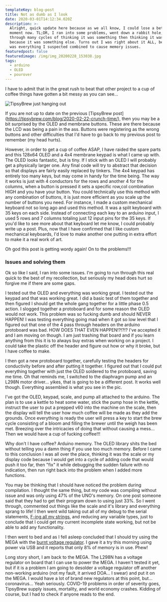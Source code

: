 ```yaml
---
templateKey: blog-post
title: Not as dumb as I look
date: 2020-03-01T14:12:34.020Z
description: >-
  Alright, quick update here because as we all know, I could lose a bet any
  moment now. TL;DR, I ran into some problems, went down a rabbit hole, went
  through many cycles of thinking it was something then thinking it was solved
  because it was something else. Turns out I was right about it ALL, because it
  was everything I suspected combined to cause memory issues.
featuredpost: false
featuredimage: /img/img_20200228_153038.jpg
tags:
  - arduino
  - OLED
  - pourover
---
```



I have to admit that in the great rush to beat that other project to a cup of coffee things have gotten a bit messy as you can see...

![TipsyBrew just hanging out](/img/img_20200228_153038.jpg "TipsyBrew just hanging out")

If you are not up to date on the previous \[TipsyBrew post](https://tipsybrew.com/blog/2020-02-22-crunch-time/), then you may be a bit surprised by the OLED and membrane buttons. These are there because the LCD was being a pain in the ass. Buttons were registering as the wrong buttons and other difficulties that I'd have to go back to my previous post to remember (my head hurts).

However, in order to get a cup of coffee ASAP, I have raided the spare parts and this 128x64 OLED and a 4x4 membrane keypad is what I came up with. The OLED looks fantastic, but is tiny. If I stick with an OLED I will probably get a physically larger one. Any final code will try to abstract that decision so that displays are fairly easily replaced by tinkers. The 4x4 keypad has entirely too many keys, but may come in handy for the time being. The way it works is just with 4 conductors for the rows and another 4 for the columns, when a button is pressed it sets a specific row,col combination HIGH and you have your button. You could technically use this method with any combination of buttons, it is just more efficient as you scale up the number of buttons you need. For instance, I made a custom mechanical keyboard not so long ago and used this method. It was a split keyboard with 35 keys on each side. Instead of connecting each key to an arduino input, I used 5 rows and 7 columns totaling just 12 input pins for the 35 keys. If you'd like to see more about that keyboard let me know, I could probably write up a post. Plus, now that I have confirmed that I like custom mechanical keyboards, I'd love to make another one putting in extra effort to make it a real work of art.

Oh god this post is getting wordy again! On to the problems!!!
### Issues and solving them
Ok so like I said, I ran into some issues. I'm going to run through this real quick to the best of my recollection, but seriously my head does hurt so forgive me if there are some gaps.

I tested out the OLED and everything was working great. I tested out the keypad and that was working great. I did a basic test of them together and then figured I should get the whole gang together for a little phase 0.5 action. I slogged together a protoboard and for some reason the OLED would not work. This problem was so fucking dumb and should NEVER HAPPEN! I was testing everything going mad when it got so low level that I figured out that one of the 4 pass through headers on the arduino protoboard was bad. HOW DOES THAT EVEN HAPPEN!?!?!? I've accepted it and I am moving on though. I am just trashing that board and if you learn anything from this it is to always buy extras when working on a project. I could take the plastic off the header and figure out how or why it broke, but I have coffee to make.

I then got a new protoboard together, carefully testing the headers for conductivity before and after putting it together. I figured out that I could put everything together with just the OLED soldered to the protoboard, saving me time. Oh that reminds me, I switched to the diaphragm pump and an L298N motor driver... yikes, that is going to be a different post. It works well though. Everything assembled is what you see in the pic.

I've got the OLED, keypad, scale, and pump all attached to the arduino. The plan is to use a kettle to heat some water, stick the pump hose in the kettle, instruct the user to put a prepped v60 into the machine on the scale, then the display will tell the user how much coffee will be made as they add the grounds. Once everything is ready the user will press a key to start the brew cycle consisting of a bloom and filling the brewer until the weigh has been met. Breezing over the intricacies of doing that without causing a mess... Then we would have a cup of fucking coffee!!!

Why don't I have coffee? Arduino memory. The OLED library shits the bed without telling you a damn thing if you use too much memory. Before I came to this conclusion I was all over the place, thinking it was the scale or my display code because I would get into a cycle of adding code that would push it too far, then "fix" it while debugging the sudden failure with no indication, then run right back into the problem when I added more functions.

You may be thinking that I should have noticed the problem during compilation. I thought the same thing, but my code was compiling without issue and was only using 47% of the UNO's memory. On one post someone said that they had to get their program down to using just 33%. So I went through, commented out things like the scale and it's library and everything sprang to life! I then went wild taking out all of my debug to the serial statements, [F-ing all my strings](https://www.baldengineer.com/arduino-f-macro.html), and reducing any variable types, just to conclude that I could get my current incomplete state working, but not be able to add any functionality.

I then went to bed and as I fell asleep concluded that I should try using the MEGA with the [burnt voltage regulator](https://tipsybrew.com/blog/2020-01-11-magic-smoke/). I gave it a try this morning using power via USB and it reports that only 8% of memory is in use. Phew!

Long story short, I am back to the MEGA. The L298N has a voltage regulator on board that I can use to power the MEGA. I haven't tested it yet, but if it is a problem I am going to desolder a voltage regulator off another non-working arduino (not my fault, it arrived DOA... I swear) and put it on the MEGA. I would have a lot of brand new regulators at this point, but... coronavirus... Yeah seriously. COVID-19 problems in order of severity goes, TipsyBrew supply issues, mortality, and world economy crashes. Kidding of course, but I had to check if anyone reads to the end.
